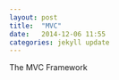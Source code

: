 ```yaml
---
layout: post
title:  "MVC"
date:   2014-12-06 11:55
categories: jekyll update
---
```

The MVC Framework
